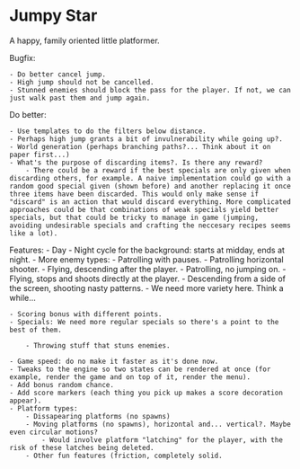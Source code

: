 # Jumpy Star

A happy, family oriented little platformer.

Bugfix:

	- Do better cancel jump.
	- High jump should not be cancelled.
	- Stunned enemies should block the pass for the player. If not, we can just walk past them and jump again.

Do better:

	- Use templates to do the filters below distance.
	- Perhaps high jump grants a bit of invulnerability while going up?.
	- World generation (perhaps branching paths?... Think about it on paper first...)
	- What's the purpose of discarding items?. Is there any reward?
		- There could be a reward if the best specials are only given when discarding others, for example. A naive implementation could go with a random good special given (shown before) and another replacing it once three items have been discarded. This would only make sense if "discard" is an action that would discard everything. More complicated approaches could be that combinations of weak specials yield better specials, but that could be tricky to manage in game (jumping, avoiding undesirable specials and crafting the neccesary recipes seems like a lot).

Features:
	- Day - Night cycle for the background: starts at midday, ends at night.
	- More enemy types:
		- Patrolling with pauses.
		- Patrolling horizontal shooter.
		- Flying, descending after the player.
		- Patrolling, no jumping on.
		- Flying, stops and shoots directly at the player.
		- Descending from a side of the screen, shooting nasty patterns.
		- We need more variety here. Think a while...
		
	- Scoring bonus with different points.
	- Specials: We need more regular specials so there's a point to the best of them.

		- Throwing stuff that stuns enemies.

	- Game speed: do no make it faster as it's done now.
	- Tweaks to the engine so two states can be rendered at once (for example, render the game and on top of it, render the menu).
	- Add bonus random chance.
	- Add score markers (each thing you pick up makes a score decoration appear).
	- Platform types:
		- Dissapearing platforms (no spawns)
		- Moving platforms (no spawns), horizontal and... vertical?. Maybe even circular motions?
			- Would involve platform "latching" for the player, with the risk of these latches being deleted.
		- Other fun features (friction, completely solid.
